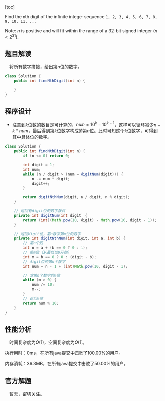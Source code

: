 [toc]

Find the `n`th digit of the infinite integer sequence `1, 2, 3, 4, 5, 6, 7, 8, 9, 10, 11, ...`

Note:
$n$ is positive and will fit within the range of a 32-bit signed integer ($n < 2^{31}$).



## 题目解读

&emsp;将所有数字拼接，给出第$n$位的数字。

```java
class Solution {
    public int findNthDigit(int n) {

    }
}
```

## 程序设计

* 注意到$k$位数的数目是可计算的，$num = 10^k - 10^{k - 1}$，这样可以循环减少$n - k * num$，最后得到第$k$位数字构成的第$n$位。此时可知这个$k$位数字，可得到其中具体位的数字。

```java
class Solution {
    public int findNthDigit(int n) {
        if (n <= 0) return 0;

        int digit = 1;
        int num;
        while (n / digit > (num = digitNum(digit))) {
            n -= num * digit;
            digit++;
        }

        return digitNthNum(digit, n / digit, n % digit);
    }

    // 返回有digit位的数字数目
    private int digitNum(int digit) {
        return (int)(Math.pow(10, digit) - Math.pow(10, digit - 1));
    }

    // 返回digit位，第n数字第m位的数字
    private int digitNthNum(int digit, int a, int b) {
        // 第n个数
        int n = a + (b == 0 ? 0 : 1);
        // 第m位（从最低位0开始）
        int m = b == 0 ? 0 : (digit - b);
        // digit位的第n个数字
        int num = n - 1 + (int)Math.pow(10, digit - 1);

        // 求第n个数字的m位
        while (m > 0) {
            num /= 10;
            m--;
        }
        // 返回m位
        return num % 10;
    }
}
```

## 性能分析

&emsp;时间复杂度为$O(1)$，空间复杂度为$O(1)$。

执行用时：0ms，在所有java提交中击败了100.00%的用户。

内存消耗：36.3MB，在所有java提交中击败了50.00%的用户。

## 官方解题

&emsp;暂无，密切关注。